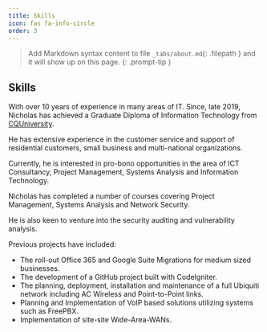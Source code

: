```yaml
---
title: Skills
icon: fas fa-info-circle
order: 3
---
```


> Add Markdown syntax content to file `_tabs/about.md`{: .filepath } and it will show up on this page.
{: .prompt-tip }

Skills
-------

With over 10 years of experience in many areas of IT. Since, late 2019, Nicholas has achieved a Graduate Diploma of Information Technology from [CQUniversity](https://www.cqu.edu.au).

He has extensive experience in the customer service and support of residential customers, small business and multi-national organizations.

Currently, he is interested in pro-bono opportunities in the area of ICT Consultancy, Project Management, Systems Analysis and Information Technology.

Nicholas has completed a number of courses covering Project Management, Systems Analysis and Network Security.

He is also keen to venture into the security auditing and vulnerability analysis.

Previous projects have included:

*   The roll-out Office 365 and Google Suite Migrations for medium sized businesses.
*   The development of a GitHub project built with CodeIgniter.
*   The planning, deployment, installation and maintenance of a full Ubiquiti network including AC Wireless and Point-to-Point links.
*   Planning and Implementation of VoIP based solutions utilizing systems such as FreePBX.
*   Implementation of site-site Wide-Area-WANs.
